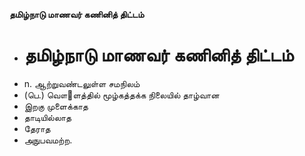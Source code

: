 **தமிழ்நாடு மாணவர் கணினித் திட்டம்**
- # தமிழ்நாடு மாணவர் கணினித் திட்டம்
- n. ஆற்றுவண்டலுள்ள சமநிலம்
- (பெ.) வௌ஢ளத்தில் மூழ்கத்தக்க நிலையில் தாழ்வான
- இறகு முளைக்காத
- தாடியில்லாத
- தேராத
- அநுபவமற்ற.

